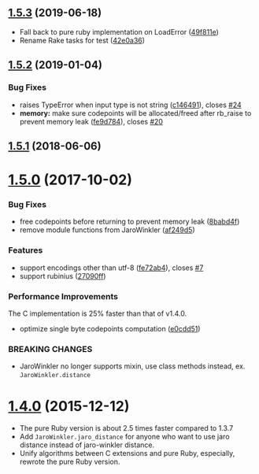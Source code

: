 ## [1.5.3](https://github.com/tonytonyjan/jaro_winkler/compare/v1.5.2...v1.5.3) (2019-06-18)


* Fall back to pure ruby implementation on LoadError ([49f811e](https://github.com/tonytonyjan/jaro_winkler/commit/49f811e))
* Rename Rake tasks for test ([42e0a36](https://github.com/tonytonyjan/jaro_winkler/commit/42e0a36))


## [1.5.2](https://github.com/tonytonyjan/jaro_winkler/compare/v1.5.1...v1.5.2) (2019-01-04)


### Bug Fixes

* raises TypeError when input type is not string ([c146491](https://github.com/tonytonyjan/jaro_winkler/commit/c146491)), closes [#24](https://github.com/tonytonyjan/jaro_winkler/issues/24)
* **memory:** make sure codepoints will be allocated/freed after rb_raise to prevent memory leak ([fe9d784](https://github.com/tonytonyjan/jaro_winkler/commit/fe9d784)), closes [#20](https://github.com/tonytonyjan/jaro_winkler/issues/20)



## [1.5.1](https://github.com/tonytonyjan/jaro_winkler/compare/v1.5.0...v1.5.1) (2018-06-06)



# [1.5.0](https://github.com/tonytonyjan/jaro_winkler/compare/v1.4.0...v1.5.0) (2017-10-02)


### Bug Fixes

* free codepoints before returning to prevent memory leak ([8babd4f](https://github.com/tonytonyjan/jaro_winkler/commit/8babd4f))
* remove module functions from JaroWinkler ([af249d5](https://github.com/tonytonyjan/jaro_winkler/commit/af249d5))


### Features

* support encodings other than utf-8 ([fe72ab4](https://github.com/tonytonyjan/jaro_winkler/commit/fe72ab4)), closes [#7](https://github.com/tonytonyjan/jaro_winkler/issues/7)
* support rubinius ([27090ff](https://github.com/tonytonyjan/jaro_winkler/commit/27090ff))


### Performance Improvements

The C implementation is 25% faster than that of v1.4.0.

* optimize single byte codepoints computation ([e0cdd51](https://github.com/tonytonyjan/jaro_winkler/commit/e0cdd51))


### BREAKING CHANGES

* JaroWinkler no longer supports mixin, use class methods instead, ex.
`JaroWinkler.distance`



<a name="1.4.0"></a>
# [1.4.0](https://github.com/tonytonyjan/jaro_winkler/compare/v1.3.7...v1.4.0) (2015-12-12)

* The pure Ruby version is about 2.5 times faster compared to 1.3.7
* Add `JaroWinkler.jaro_distance` for anyone who want to use jaro distance instead of jaro-winkler distance.
* Unify algorithms between C extensions and pure Ruby, especially, rewrote the pure Ruby version.
